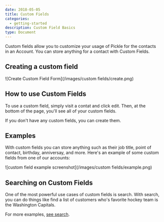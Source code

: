 ```yaml
---
date: 2018-05-05
title: Custom Fields
categories:
  - getting-started
description: Custom Field Basics
type: Document
---
```

Custom fields allow you to customize your usage of Pickle for the contacts in an Account. You can store anything for a contact with Custom Fields.

## Creating a custom field

![Create Custom Field Form](/images/custom fields/create.png)




## How to use Custom Fields

To use a custom field, simply visit a contat and click edit. Then, at the bottom of the page, you'll see all of your custom fields. 

If you don't have any custom fields, you can create them.



## Examples

With custom fields you can store anything such as their job title, point of contact, birthday, anniversay, and more. Here's an example of some custom fields from one of our accounts: 

![custom field example screenshot](/images/custom fields/example.png)




## Searching on Custom Fields

One of the most powerful use cases of custom fields is search. With search, you can do things like find a list of customers who's favorite hockey team is the Washington Capitals. 

For more examples, [see search](/getting-started/search).

